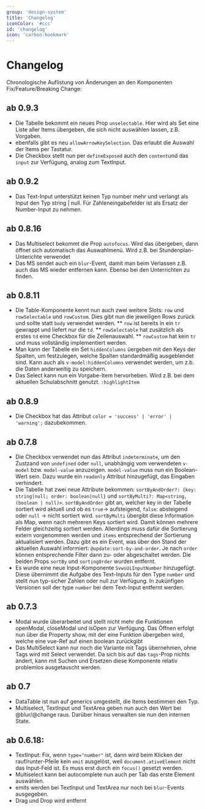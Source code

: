 ```yaml
---
group: 'design-system'
title: 'Changelog'
iconColor: '#ccc'
id: 'changelog'
icon: 'carbon:bookmark'
---
```


# Changelog

Chronologische Auflistung von Änderungen an den Komponenten Fix/Feature/Breaking Change:
## ab 0.9.3
* Die Tabelle bekommt ein neues Prop `unselectable`. Hier wird als Set eine Liste aller Items übergeben, die sich nicht auswählen lassen, z.B. Vorgaben.
* ebenfalls gibt es neu `allowArrowKeySelection`. Das erlaubt die Auswahl der Items per Tastatur.
* Die Checkbox stellt nun per `defineExposed` auch den `content`und das `input` zur Verfügung, analog zum TextInput.
## ab 0.9.2
* Das Text-Input unterstützt keinen Typ number mehr und verlangt als Input den Typ string | null. Für Zahleneingabefelder ist als Ersatz der Number-Input zu nehmen.
## ab 0.8.16
* Das Multiselect bekommt die Prop `autofocus`. Wird das übergeben, dann öffnet sich automatisch das Auswahlmenü. Wird z.B. bei Stundenplan-Unterichte verwendet
* Das MS sendet auch ein `blur`-Event, damit man beim Verlassen z.B. auch das MS wieder entfernen kann. Ebenso bei den Unterrichten zu finden.
## ab 0.8.11
* Die Table-Komponente kennt nun auch zwei weitere Slots: `row` und `rowSelectable` und `rowCustom`. Dies gibt nun die jeweiligen Rows zurück und sollte statt `body` verwendet werden.
	** `row` ist bereits in ein `tr` gewrappt und liefert nur die `td`.
	** `rowSelectable` hat zusätzlich als erstes `td` eine Checkbox für die Zeilenauswahl.
	** `rowCustom` hat kein `tr` und muss vollständig implementiert werden.
* Man kann der Tabelle ein Set `hiddenColumns` üergeben mit den Keys der Spalten, um festzulegen, welche Spalten standardmäßig ausgeblendet sind. Kann auch als `v-model:hiddenColumns` verwendet werden, um z.b. die Daten anderweitig zu speichern.
* Das Select kann nun ein Vorgabe-Item hervorheben. Wird z.B. bei dem aktuellen Schulabschnitt genutzt. `:highlightItem`
## ab 0.8.9
* Die Checkbox hat das Attribut `color = 'success' | 'error' | 'warning';` dazubekommen.
## ab 0.7.8
* Die Checkbox verwendet nun das Attribut `indeterminate`, um den Zustzand von `undefined` oder `null`, unabhängig vom verwendeten `v-model` bzw. `model-value` anzuzeigen. `model-value` muss nun ein Boolean-Wert sein. Dazu wurde ein `readonly` Attribut hinzugefügt, das Eingaben verhindert.
* Die Tabelle hat zwei neue Attribute bekommen: `sortByAndOrder?: {key: string|null; order: boolean|null}` und `sortByMulti?: Map<string, (boolean | null)>`. `sortByAndOrder` gibt an, welcher key in der Tabelle sortiert wird aktuell und ob es `true`-> aufsteigend, `false`: absteigend oder `null` -> nicht sortiert wird. `sortByMulti` übergibt diese Information als Map, wenn nach mehreren Keys sortiert wird. Damit können mehrere Felder gleichzeitig sortiert werden. Allerdings muss dafür die Sortierung extern vorgenommen werden und `items` entsprechend der Sortierung aktualisiert werden. Dazu gibt es ein Event, was über den Stand der aktuellen Auswahl informiert: `@update:sort-by-and-order`. Je nach `order` können entsprechende Filter dann zu- oder abgeschaltet werden. Die beiden Props `sortBy` und `sortingOrder` wurden entfernt.
* Es wurde eine neue Input-Komponente `SvwsUiInputNumber` hinzugefügt. Diese übernimmt die Aufgabe des Text-Inputs für den Type `number` und stellt nun typ-sicher Zahlen oder null zur Verfügung. In zukünfigen Versionen soll der type `number` bei dem Text-Input entfernt werden.
## ab 0.7.3
* Modal wurde überarbeitet und stellt nicht mehr die Funktionen openModal, closeModal und isOpen zur Verfügung. Das Öffnen erfolgt nun über die Property show, mit der eine Funktion übergeben wird, welche eine vue-Ref auf einen boolean zurückgibt
* Das MultiSelect kann nur noch die Variante mit Tags übernehmen, ohne Tags wird mit Select verwendet. Da sich bis auf das `tags`-Prop nichts ändert, kann mit Suchen und Ersetzen diese Komponente relativ problemlos ausgetauscht werden.
## ab 0.7
* DataTable ist nun auf generics umgestellt, die Items bestimmen den Typ.
* Multiselect, TextInput und TextArea geben nun auch den Wert bei @blur/@change raus. Darüber hinaus verwalten sie nun den internen State.
## ab 0.6.18:
* TextInput: Fix, wenn `type="number"` ist, dann wird beim Klicken der rauf/runter-Pfeile kein `emit` ausgelöst, weil `document.ativeElement` nicht das Input-Feld ist. Es muss erst durch ein `focus()` gesetzt werden.
* Multiselect kann bei autocomplete nun auch per Tab das erste Element auswählen.
* emits werden bei TextInput und TextArea nur noch bei `blur`-Events ausgegeben.
* Drag und Drop wird entfernt